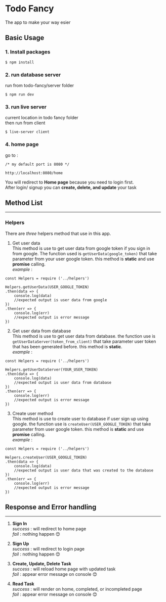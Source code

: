 # Todo Fancy

The app to make your way esier

## Basic Usage
### 1. Install packages
```
$ npm install

```

### 2. run database server
run from todo-fancy/server folder
```
$ npm run dev

```
### 3. run live server
current location in todo fancy folder <br>
then run from client
```
$ live-server client

```

### 4. home page
go to :
```
/* my default port is 8080 */

http://localhost:8080/home

```
You will redirect to **Home page** because you need to login first.
<br>
After login/ signup you can **create, delete, and update** your task
<br>

## Method List
<hr>

### **Helpers**
There are *three* helpers method that use in this app.
1. Get user data <br>
This method is use to get user data from google token if you sign in from google. The function used is ```getUserData(google_token)``` that take parameter from your user google token. this method is **static** and use **promise** calling.<br>
*example* :
```
const Helpers = require ('../helpers')

Helpers.getUserData(USER_GOOGLE_TOKEN)
.then(data => {
    console.log(data)
    //expected output is user data from google
})
.then(err => {
    console.log(err)
    //expected output is error message
})

```
2. Get user data from database <br>
This method is use to get user data from database. the function use is ```getUserDataServer(token_from_client)``` that take parameter user token that has been generated before. this method is **static**.<br>
*example* :
```
const Helpers = require ('../helpers')

Helpers.getUserDataServer(YOUR_USER_TOKEN)
.then(data => {
    console.log(data)
    //expected output is user data from database
})
.then(err => {
    console.log(err)
    //expected output is error message
})
```
3. Create user method <br>
This method is use to create user to database if user sign up using google. the function use is ```createUser(USER_GOOGLE_TOKEN)``` that take parameter from user google token. this method is **static** and use **promise** calling.<br>
*example* :
```
const Helpers = require ('../helpers')

Helpers.createUser(USER_GOOGLE_TOKEN)
.then(data => {
    console.log(data)
    //expected output is user data that was created to the database
})
.then(err => {
    console.log(err)
    //expected output is error message
})

```


## Response and Error handling
<hr>

1. **Sign In** <br>
*success* : will redirect to home page <br>
*fail* : nothing happen :blush:

2. **Sign Up** <br>
*success* : will redirect to login page <br>
*fail* : nothing happen :blush:

3. **Create, Update, Delete Task** <br>
*success* : will reload home page with updated task<br>
*fail* : appear error message on console :blush:

3. **Read Task** <br>
*success* : will render on home, completed, or incompleted page<br>
*fail* : appear error message on console :blush: